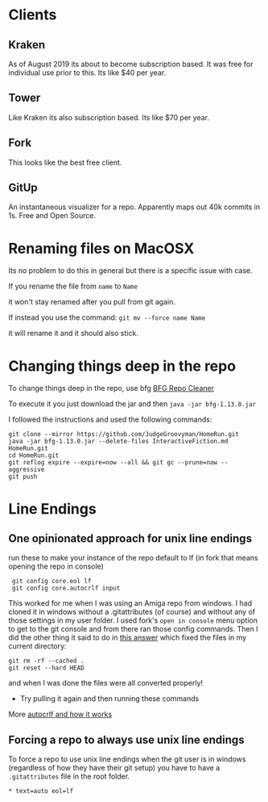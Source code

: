 # Clients

## Kraken ##
As of August 2019 its about to become subscription based. It was free for individual use prior to this.  Its like $40 per year.

## Tower ##
Like Kraken its also subscription based.  Its like $70 per year.

## Fork ##
This looks like the best free client.

## GitUp ##
An instantaneous visualizer for a repo.  Apparently maps out 40k commits in 1s.  Free and Open Source.

# Renaming files on MacOSX #
Its no problem to do this in general but there is a specific issue with case.

If you rename the file from 
`name`
to 
`Name`

it won't stay renamed after you pull from git again.

If instead you use the command:
`git mv --force name Name`

it will rename it and it should also stick.

# Changing things deep in the repo #
To change things deep in the repo, use bfg
[BFG Repo Cleaner](https://rtyley.github.io/bfg-repo-cleaner/)

To execute it you just download the jar and then 
`java -jar bfg-1.13.0.jar`

I followed the instructions and used the following commands:
```
git clone --mirror https://github.com/JudgeGroovyman/HomeRun.git
java -jar bfg-1.13.0.jar --delete-files InteractiveFiction.md HomeRun.git
cd HomeRun.git
git reflog expire --expire=now --all && git gc --prune=now --aggressive
git push
```

# Line Endings #

## One opinionated approach for unix line endings ##
run these to make your instance of the repo default to lf (in fork that means opening the repo in console) 
```
 git config core.eol lf
 git config core.autocrlf input
```
This worked for me when I was using an Amiga repo from windows.  I had cloned it in windows without a .gitattributes (of course) and without any of those settings in my user folder.   I used fork's `open in console` menu option to get to the git console and from there ran those config commands.  Then I did the other thing it said to do in [this answer](https://stackoverflow.com/questions/2517190/how-do-i-force-git-to-use-lf-instead-of-crlf-under-windows/33424884#33424884) which fixed the files in my current directory:
```
git rm -rf --cached .
git reset --hard HEAD
```
and when I was done the files were all converted properly!

* Try pulling it again and then running these commands

More [autocrlf and how it works](https://stackoverflow.com/a/20653073)

## Forcing a repo to always use unix line endings ##

To force a repo to use unix line endings when the git user is in windows (regardless of how they have their git setup) you have to have a `.gitattributes` file in the root folder. 

```
* text=auto eol=lf
```

